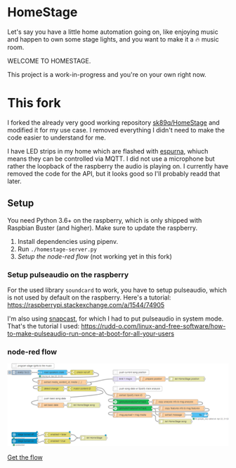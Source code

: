 # HomeStage

Let's say you have a little home automation going on, like enjoying music and happen to own some stage lights, and you want to make it a 🔥 music room.

WELCOME TO HOMESTAGE.

This project is a work-in-progress and you're on your own right now.

# This fork

I forked the already very good working repository [sk89q/HomeStage](https://github.com/sk89q/HomeStage) and modified it for my use case. I removed everything I didn't need to make the code easier to understand for me.

I have LED strips in my home which are flashed with [espurna](https://github.com/xoseperez/espurna), whiuch means they can be controlled via MQTT. I did not use a microphone but rather the loopback of the raspberry the audio is playing on. I currently have removed the code for the API, but it looks good so I'll probably readd that later.

## Setup

You need Python 3.6+ on the raspberry, which is only shipped with Raspbian Buster (and higher). Make sure to update the raspberry.

1. Install dependencies using pipenv.
2. Run `./homestage-server.py`
3. *Setup the node-red flow* (not working yet in this fork)

### Setup pulseaudio on the raspberry

For the used library `soundcard` to work, you have to setup pulseaudio, which is not used by default on the raspberry. Here's a tutorial: https://raspberrypi.stackexchange.com/a/1544/74905

I'm also using [snapcast](https://github.com/xoseperez/espurna), for which I had to put pulseaudio in system mode. That's the tutorial I used: https://rudd-o.com/linux-and-free-software/how-to-make-pulseaudio-run-once-at-boot-for-all-your-users

### node-red flow

![Flow](readme/nodered_flow.png)

[Get the flow](readme/nodered_flow.json)

